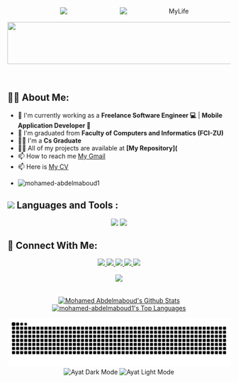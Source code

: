 <div align="center">
    <img src="https://readme-typing-svg.herokuapp.com/?font=Righteous&size=35&center=true&vCenter=true&width=500&height=70&duration=4000&lines=Hi+There!+👋;+I'm+Mohamed+Abdelmaoud!+🚀;Flutter%20Developer;" />
    <img align="right" alt="MyLife" width="250" src="https://user-images.githubusercontent.com/74038190/229223156-0cbdaba9-3128-4d8e-8719-b6b4cf741b67.gif?cid=790b7611rb8cp36foa8zqipr0yzqyv3d79uoce4fn7lbxott&ep=v1_gifs_search&rid=giphy.gif&ct=g">
</div>

<p align="center">
  <img src="https://github.com/Govindv7555/Govindv7555/blob/main/49e76e0596857673c5c80c85b84394c1.gif" width=550px height=95px>
</p> 

<br>

## 🙋‍♂️ About Me:
- 🔭 I'm currently working as a **Freelance Software Engineer 💻** | **Mobile Application Developer 📱**
- 🌱 I'm graduated from **Faculty of Computers and Informatics (FCI-ZU)**
- 👨‍💻 I'm a **Cs Graduate**
- 👨‍💻 All of my projects are available at **[My Repository](**
- 📫 How to reach me [My Gmail](mailto:mohamedabdlmabod03@gmail.com)
- 📫 Here is [My CV](https://drive.google.com/file/d/10I7tMALNIftTvcHR9Z4TcmbkeC1dbYkm/view)
- <p align="left"> <img src="https://komarev.com/ghpvc/?username=mohamed-abdelmaboud1&label=Profile%20views&color=0e75b6&style=flat" alt="mohamed-abdelmaboud1" /> </p>

## <img src="https://media2.giphy.com/media/QssGEmpkyEOhBCb7e1/giphy.gif?cid=ecf05e47a0n3gi1bfqntqmob8g9aid1oyj2wr3ds3mg700bl&rid=giphy.gif" width ="3%">  Languages and Tools :
<div align="center">
    <img src="https://skillicons.dev/icons?i=flutter,dart,firebase,c,python,kotlin" />
    <img src="https://skillicons.dev/icons?i=git,github,androidstudio,vscode,mongodb,figma,postman,html,css" /><br>
</div>

## 🤝 Connect With Me:
<div align="center">
    <a href="https://www.linkedin.com/in/mohamed-abdelmaboud-a95632296?utm_source=share&utm_campaign=share_via&utm_content=profile&utm_medium=android_app" target="_blank">
        <img src="https://img.shields.io/badge/LinkedIn-0077B5?style=for-the-badge&logo=linkedin&logoColor=white" target="_blank" />
    </a>
    <a href="https://drive.google.com/file/d/10I7tMALNIftTvcHR9Z4TcmbkeC1dbYkm/view?utm_source=share&utm_campaign=share_via&utm_content=profile&utm_medium=android_app" target="_blank">
        <img src="https://img.shields.io/badge/My%20Cv-394AAB?style=for-the-badge&logo=google%20drive&logoColor=white" target="_blank" />
    </a>
    <a href="mailto:mohamedabdlmabod03@gmail.com">
        <img src="https://img.shields.io/badge/Gmail-333333?style=for-the-badge&logo=gmail&logoColor=red" />
    </a>
    <a href="https://mohamed-abdelmaboud1.github.io/my_portfolio/" target="_blank">
        <img src="https://img.shields.io/badge/Portfolio-40A787?style=for-the-badge&logo=web&logoColor=white" target="_blank" />
    </a>
    <a href="https://wa.me/+201029648334?text=Hello Mohamed,i am from GitHub Repository \nHow are you ♥️">
        <img src="https://img.shields.io/badge/WhatsApp-65B741?style=for-the-badge&logo=whatsapp&logoColor=white" />
    </a>
</div>

<br>
<div align="center">
    <img src="https://user-images.githubusercontent.com/73097560/115834477-dbab4500-a447-11eb-908a-139a6edaec5c.gif" />
</div>
<br>

<p align="center">
<a href="https://github.com/mohamed-abdelmaboud1/github-readme-stats">
    <img alt="Mohamed Abdelmaboud's Github Stats" src="https://github-readme-stats.vercel.app/api?username=mohamed-abdelmaboud1&show_icons=true&count_private=true&theme=react&hide_border=true&bg_color=0D1117&custom_title=Mohamed%20Abdelmaboud's%20Github%20Stats" /></a>
<a href="https://github.com/mohamed-abdelmaboud1/github-readme-stats"><img alt="mohamed-abdelmaboud1's Top Languages" src="https://github-readme-stats.vercel.app/api/top-langs/?username=mohamed-abdelmaboud1&langs_count=8&count_private=true&layout=compact&theme=react&hide_border=true&bg_color=0D1117" /></a>
</p>

<div align="center">
  <img src="https://raw.githubusercontent.com/mohamed-abdelmaboud1/mohamed-abdelmaboud1/output/snake.svg" alt="Snake animation" />
<!--   <img src="https://profile-counter.glitch.me/mohamed-abdelmaboud1/count.svg?"  /> -->
</div>

<div align="center">
  <img src="https://github.com/user-attachments/assets/916aad76-a56d-4e72-a2de-5f70d5ecde93#gh-dark-mode-only" alt="Ayat Dark Mode" />
  <img src="https://github.com/user-attachments/assets/1ba2bd51-f9b2-4080-b48b-7f6dd9845336#gh-light-mode-only" alt="Ayat Light Mode" />
</div>
